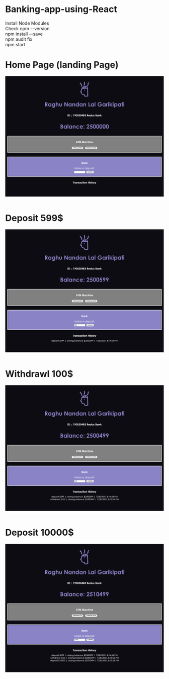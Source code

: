 # Banking-app-using-React

Install Node Modules <br> 
Check   npm --version <br>
        npm install --save <br>
        npm audit fix <br>
        npm start <br>

# Home Page (landing Page)
![](1.png)

# Deposit 599$
![](2.png)

# Withdrawl 100$
![](3.png)

# Deposit 10000$
![](4.png)
